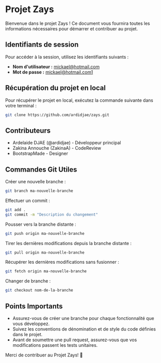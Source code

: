 # Projet Zays

Bienvenue dans le projet Zays ! Ce document vous fournira toutes les informations nécessaires pour démarrer et contribuer au projet.

## Identifiants de session

Pour accéder à la session, utilisez les identifiants suivants :
- **Nom d'utilisateur :** mickael@hotmail.com
- **Mot de passe :** mickael@hotmail.com1

## Récupération du projet en local

Pour récupérer le projet en local, exécutez la commande suivante dans votre terminal :

```bash
git clone https://github.com/ardidjae/zays.git
```

## Contributeurs

- Ardelaide DJAE (@ardidjae) - Développeur principal
- Zakina Annouche (ZakinaA) - CodeReview
- BootstrapMade - Designer

## Commandes Git Utiles

Créer une nouvelle branche : 

```bash
git branch ma-nouvelle-branche
```

Effectuer un commit : 

```bash
git add .
git commit -m "Description du changement"
```

Pousser vers la branche distante :

```bash
git push origin ma-nouvelle-branche
```

Tirer les dernières modifications depuis la branche distante :

```bash
git pull origin ma-nouvelle-branche
```

Récupérer les dernières modifications sans fusionner : 

```bash
git fetch origin ma-nouvelle-branche
```

Changer de branche : 

```bash
git checkout nom-de-la-branche
```

## Points Importants

- Assurez-vous de créer une branche pour chaque fonctionnalité que vous développez.
- Suivez les conventions de dénomination et de style du code définies dans le projet.
- Avant de soumettre une pull request, assurez-vous que vos modifications passent les tests unitaires.
  
Merci de contribuer au Projet Zays! 🚀

